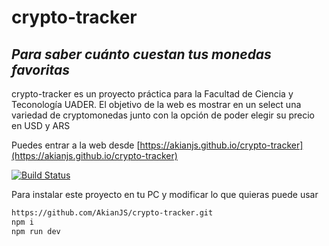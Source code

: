 # crypto-tracker
## _Para saber cuánto cuestan tus monedas favoritas_

crypto-tracker es un proyecto práctica para la Facultad de Ciencia y Teconología UADER.
El objetivo de la web es mostrar en un select una variedad de cryptomonedas junto con la opción de poder elegir su precio en USD y ARS

Puedes entrar a la web desde [https://akianjs.github.io/crypto-tracker](https://akianjs.github.io/crypto-tracker)

[![Build Status](https://travis-ci.org/joemccann/dillinger.svg?branch=master)](construcción)

Para instalar este proyecto en tu PC y modificar lo que quieras puede usar
```sh
https://github.com/AkianJS/crypto-tracker.git
npm i
npm run dev
```
